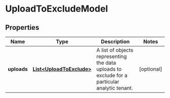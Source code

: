 

# UploadToExcludeModel


## Properties

| Name | Type | Description | Notes |
|------------ | ------------- | ------------- | -------------|
|**uploads** | [**List&lt;UploadToExclude&gt;**](UploadToExclude.md) | A list of objects representing the data uploads to exclude for a particular analytic tenant. |  [optional] |



